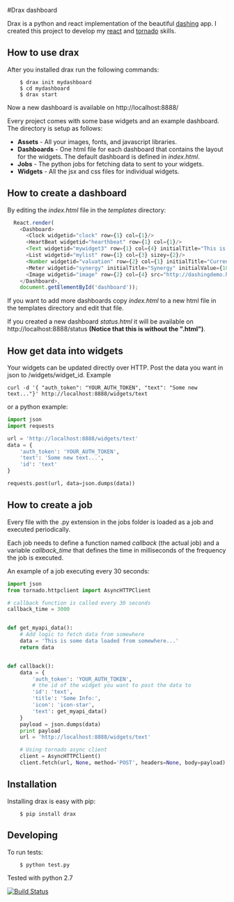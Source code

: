 #Drax dashboard

Drax is a python and react implementation of the beautiful [dashing](http://shopify.github.io/dashing/) app. I created this project to develop my [react](http://facebook.github.io/react/index.html) and  [tornado](http://www.tornadoweb.org/) skills.

## How to use drax
After you installed drax run the following commands:

```
    $ drax init mydashboard
    $ cd mydashboard
    $ drax start
```

Now a new dashboard is available on http://localhost:8888/


Every project comes with some base widgets and an example dashboard. The directory is setup as follows:

* **Assets** - All your images, fonts, and javascript libraries.
* **Dashboards** - One html file for each dashboard that contains the layout for the widgets. The default dashboard is defined in *index.html*.
* **Jobs** - The python jobs for fetching data to sent to your widgets.
* **Widgets** - All the jsx and css files for individual widgets.


## How to create a dashboard
By editing the *index.html* file in the *templates* directory: 

```javascript
  React.render(
    <Dashboard>
      <Clock widgetid="clock" row={1} col={1}/>
      <HeartBeat widgetid="hearthbeat" row={1} col={1}/>
      <Text widgetid="mywidget3" row={1} col={4} initialTitle="This is the title" initialText="This is my initial text...."/>
      <List widgetid="mylist" row={1} col={3} sizey={2}/>
      <Number widgetid="valuation" row={2} col={1} initialTitle="Current valuation" initialInfo="In billions"/>
      <Meter widgetid="synergy" initialTitle="Synergy" initialValue={10} min={0} max={100} row={2} col={2}/>
      <Image widgetid="image" row={2} col={4} src="http://dashingdemo.herokuapp.com/assets/logo.png"/>
    </Dashboard>,
    document.getElementById('dashboard'));
```

If you want to add more dashboards copy *index.html* to a new html file in the templates directory and edit that file.

If you created a new dashboard *status.html* it will be available on http://localhost:8888/status **(Notice that this is without the ".html")**.


## How get data into widgets
Your widgets can be updated directly over HTTP. Post the data you want in json to /widgets/widget_id. 
Example

```
curl -d '{ "auth_token": "YOUR_AUTH_TOKEN", "text": "Some new text..."}' http://localhost:8888/widgets/text
```
or a python example:

```python
import json
import requests

url = 'http://localhost:8888/widgets/text'
data = {
    'auth_token': 'YOUR_AUTH_TOKEN',
    'text': 'Some new text...',
    'id': 'text'
}

requests.post(url, data=json.dumps(data))

```

## How to create a job
Every file with the .py extension in the jobs folder is loaded as a job and executed periodically. 

Each job needs to define a function named *callback* (the actual job) and a variable *callback_time* that defines the time in milliseconds of the frequency the job is executed.

An example of a job executing every 30 seconds:
```python
import json
from tornado.httpclient import AsyncHTTPClient

# callback function is called every 30 seconds
callback_time = 3000


def get_myapi_data():
    # Add logic to fetch data from somewhere
    data = 'This is some data loaded from somewhere...'
    return data


def callback():
    data = {
        'auth_token': 'YOUR_AUTH_TOKEN',
        # the id of the widget you want to post the data to
        'id': 'text',
        'title': 'Some Info:',
        'icon': 'icon-star',
        'text': get_myapi_data()
    }
    payload = json.dumps(data)
    print payload
    url = 'http://localhost:8888/widgets/text'

    # Using tornado async client
    client = AsyncHTTPClient()
    client.fetch(url, None, method='POST', headers=None, body=payload)
```



## Installation
Installing drax is easy with pip:

```
    $ pip install drax
```

## Developing
To run tests:
```
    $ python test.py
```
Tested with python 2.7

[![Build Status](https://travis-ci.org/tax/drax.svg?branch=master)](https://travis-ci.org/tax/drax)